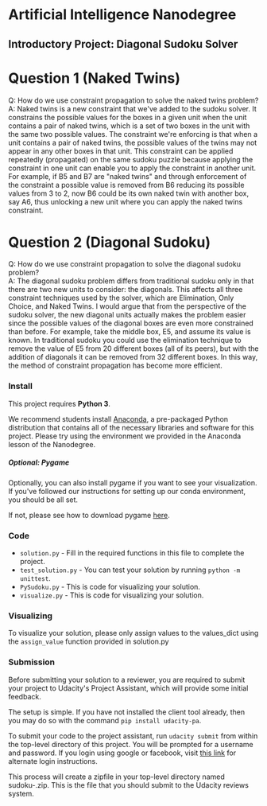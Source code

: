 # Artificial Intelligence Nanodegree
## Introductory Project: Diagonal Sudoku Solver

# Question 1 (Naked Twins)
Q: How do we use constraint propagation to solve the naked twins problem?  
A: Naked twins is a new constraint that we've added to the sudoku solver.
It constrains the possible values for the boxes in a given unit when the unit contains a pair of naked twins,
which is a set of two boxes in the unit with the same two possible values. The constraint we're enforcing is
that when a unit contains a pair of naked twins, the possible values of the twins may not appear in any other
boxes in that unit. This constraint can be applied repeatedly (propagated) on the same sudoku puzzle because
applying the constraint in one unit can enable you to apply the constraint in another unit. For example, if B5 and B7
are "naked twins" and through enforcement of the constraint a possible value is removed from B6 reducing its possible
values from 3 to 2, now B6 could be its own naked twin with another box, say A6, thus unlocking a new unit where you can
apply the naked twins constraint.

# Question 2 (Diagonal Sudoku)
Q: How do we use constraint propagation to solve the diagonal sudoku problem?  
A: The diagonal sudoku problem differs from traditional sudoku only in that there are two new units
to consider: the diagonals. This affects all three constraint techniques used by the solver, which are
Elimination, Only Choice, and Naked Twins. I would argue that from the perspective of the sudoku
solver, the new diagonal units actually makes the problem easier since the possible values of the
diagonal boxes are even more constrained than before. For example, take the middle box, E5, and assume its value is known.
In traditional sudoku you could use the elimination technique to remove the value of E5 from 20 different boxes
(all of its peers), but with the addition of diagonals it can be removed from 32 different boxes. In this way, the
method of constraint propagation has become more efficient.

### Install

This project requires **Python 3**.

We recommend students install [Anaconda](https://www.continuum.io/downloads), a pre-packaged Python distribution that contains all of the necessary libraries and software for this project.
Please try using the environment we provided in the Anaconda lesson of the Nanodegree.

##### Optional: Pygame

Optionally, you can also install pygame if you want to see your visualization. If you've followed our instructions for setting up our conda environment, you should be all set.

If not, please see how to download pygame [here](http://www.pygame.org/download.shtml).

### Code

* `solution.py` - Fill in the required functions in this file to complete the project.
* `test_solution.py` - You can test your solution by running `python -m unittest`.
* `PySudoku.py` - This is code for visualizing your solution.
* `visualize.py` - This is code for visualizing your solution.

### Visualizing

To visualize your solution, please only assign values to the values_dict using the `assign_value` function provided in solution.py

### Submission
Before submitting your solution to a reviewer, you are required to submit your project to Udacity's Project Assistant, which will provide some initial feedback.  

The setup is simple.  If you have not installed the client tool already, then you may do so with the command `pip install udacity-pa`.  

To submit your code to the project assistant, run `udacity submit` from within the top-level directory of this project.  You will be prompted for a username and password.  If you login using google or facebook, visit [this link](https://project-assistant.udacity.com/auth_tokens/jwt_login) for alternate login instructions.

This process will create a zipfile in your top-level directory named sudoku-<id>.zip.  This is the file that you should submit to the Udacity reviews system.
